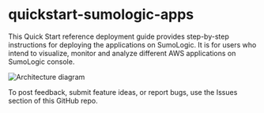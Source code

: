 # quickstart-sumologic-apps

This Quick Start reference deployment guide provides step-by-step instructions for deploying the applications on SumoLogic. It is for users who intend to visualize, monitor and analyze different AWS applications on SumoLogic console.





![Architecture diagram](https://user-images.githubusercontent.com/6774570/67734626-c07c8800-f9be-11e9-86d8-336b224e609e.png)


To post feedback, submit feature ideas, or report bugs, use the Issues section of this GitHub repo.
